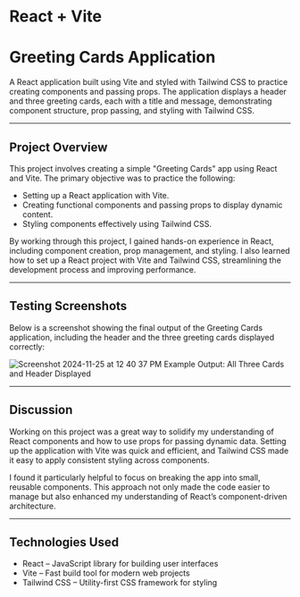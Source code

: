 # React + Vite

# Greeting Cards Application

A React application built using Vite and styled with Tailwind CSS to practice creating components and passing props. The application displays a header and three greeting cards, each with a title and message, demonstrating component structure, prop passing, and styling with Tailwind CSS.

---

## Project Overview

This project involves creating a simple "Greeting Cards" app using React and Vite. The primary objective was to practice the following:

- Setting up a React application with Vite.
- Creating functional components and passing props to display dynamic content.
- Styling components effectively using Tailwind CSS.

By working through this project, I gained hands-on experience in React, including component creation, prop management, and styling. I also learned how to set up a React project with Vite and Tailwind CSS, streamlining the development process and improving performance.

---

## Testing Screenshots

Below is a screenshot showing the final output of the Greeting Cards application, including the header and the three greeting cards displayed correctly:

![Screenshot 2024-11-25 at 12 40 37 PM](https://github.com/user-attachments/assets/3d5dc528-ca9b-46fb-95e0-81fe5675ad59)
Example Output: All Three Cards and Header Displayed

---

## Discussion

Working on this project was a great way to solidify my understanding of React components and how to use props for passing dynamic data. Setting up the application with Vite was quick and efficient, and Tailwind CSS made it easy to apply consistent styling across components.

I found it particularly helpful to focus on breaking the app into small, reusable components. This approach not only made the code easier to manage but also enhanced my understanding of React’s component-driven architecture.

---


## Technologies Used

- React – JavaScript library for building user interfaces
- Vite – Fast build tool for modern web projects
- Tailwind CSS – Utility-first CSS framework for styling



